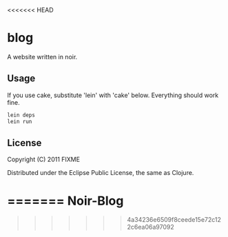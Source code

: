 <<<<<<< HEAD
# blog

A website written in noir. 

## Usage

If you use cake, substitute 'lein' with 'cake' below. Everything should work fine.

```bash
lein deps
lein run
```

## License

Copyright (C) 2011 FIXME

Distributed under the Eclipse Public License, the same as Clojure.

=======
Noir-Blog
=========
>>>>>>> 4a34236e6509f8ceede15e72c122c6ea06a97092
